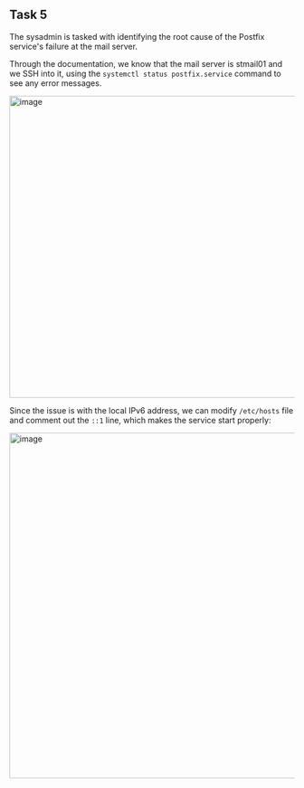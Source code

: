 ## Task 5

The sysadmin is tasked with identifying the root cause of the Postfix service's failure at the mail server.

Through the documentation, we know that the mail server is stmail01 and we SSH into it, using the `systemctl status postfix.service` command to see any error messages.

<img width="534" alt="image" src="https://github.com/kmilach/kodekloud-engineer/assets/53876300/e3286205-f9f1-4531-94d6-3e7d3ba88576">

Since the issue is with the local IPv6 address, we can modify `/etc/hosts` file and comment out the `::1` line, which makes the service start properly:

<img width="611" alt="image" src="https://github.com/kmilach/kodekloud-engineer/assets/53876300/ef84994f-e52f-4180-8376-349b2529681a">
